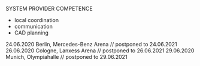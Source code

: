 SYSTEM PROVIDER COMPETENCE 

+ local coordination
+ communication
+ CAD planning

24.06.2020 Berlin, Mercedes-Benz Arena // postponed to 24.06.2021
26.06.2020 Cologne, Lanxess Arena // postponed to 26.06.2021
29.06.2020 Munich, Olympiahalle // postponed to 29.06.2021